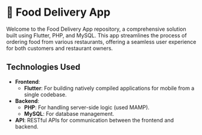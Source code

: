 # 🍔 Food Delivery App

Welcome to the Food Delivery App repository, a comprehensive solution built using Flutter, PHP, and MySQL. This app streamlines the process of ordering food from various restaurants, offering a seamless user experience for both customers and restaurant owners.

## Technologies Used

- **Frontend**: 
  - **Flutter**: For building natively compiled applications for mobile from a single codebase.
- **Backend**: 
  - **PHP**: For handling server-side logic (used MAMP).
  - **MySQL**: For database management.
- **API**: RESTful APIs for communication between the frontend and backend.

<!--
## Getting Started

1. **Clone the repository**:
   ```sh
   git clone https://github.com/Haripriya-1212/Food-Delivery-App.git

-->
